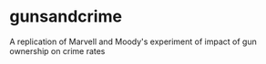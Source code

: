 # gunsandcrime
A replication of Marvell and Moody's experiment of impact of gun ownership on crime rates
